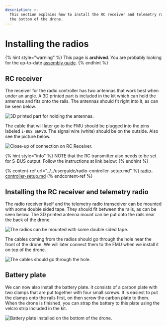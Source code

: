 ```yaml
---
description: >-
  This section explains how to install the RC receiver and telemetry radio on
  the bottom of the drone.
---
```


# Installing the radios

{% hint style="warning" %}
This page is **archived**. You are probably looking for the up-to-date [assembly guide](../../userguide/assembly/).
{% endhint %}

## RC receiver

The receiver for the radio controller has two antennas that work best when under an angle. A 3D printed part is included in the kit which can hold the antennas and fits onto the rails. The antennas should fit right into it, as can be seen below.

![3D printed part for holding the antennas.](../../.gitbook/assets/rc-antennamount.jpg)

The cable that will later go to the FMU should be plugged into the pins labeled `i-BUS SERVO`. The signal wire (white) should be on the outside. Also see the picture below.

![Close-up of connection on RC Receiver.](../../.gitbook/assets/rc-cable.jpg)

{% hint style="info" %}
NOTE that the RC transmitter also  needs to be set for S-BUS output. Follow the instructions at link below:
{% endhint %}

{% content-ref url="../../userguide/radio-controller-setup.md" %}
[radio-controller-setup.md](../../userguide/radio-controller-setup.md)
{% endcontent-ref %}

## Installing the RC receiver and telemetry radio

The radio receiver itself and the telemetry radio transceiver can be mounted with some double sided tape. They should fit between the rails, as can be seen below. The 3D printed antenna mount can be put onto the rails near the back of the drone.

![The radios can be mounted with some double sided tape.](../../.gitbook/assets/radios-installed.jpg)

The cables coming from the radios should go through the hole near the front of the drone. We will later connect them to the FMU when we install it on top of the drone.

![The cables should go through the hole.](../../.gitbook/assets/radios-cables.jpg)

## Battery plate

We can now also install the battery plate. It consists of a carbon plate with two clamps that are put together with four small screws. It is easiest to put the clamps onto the rails first, on then screw the carbon plate to them. When the drone is finished, you can strap the battery to this plate using the velcro strip included in the kit.

![Battery plate installed on the bottom of the drone.](../../.gitbook/assets/batterymount.jpg)
